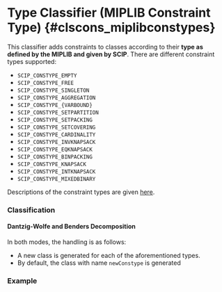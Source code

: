 # Type Classifier (MIPLIB Constraint Type) {#clscons_miplibconstypes}

This classifier adds constraints to classes according to their **type as defined by the MIPLIB and given by SCIP**.
There are different constraint types supported:

 * `SCIP_CONSTYPE_EMPTY`
 * `SCIP_CONSTYPE_FREE`
 * `SCIP_CONSTYPE_SINGLETON`
 * `SCIP_CONSTYPE_AGGREGATION`
 * `SCIP_CONSTYPE_{VARBOUND}`
 * `SCIP_CONSTYPE_SETPARTITION`
 * `SCIP_CONSTYPE_SETPACKING`
 * `SCIP_CONSTYPE_SETCOVERING`
 * `SCIP_CONSTYPE_CARDINALITY`
 * `SCIP_CONSTYPE_INVKNAPSACK`
 * `SCIP_CONSTYPE_EQKNAPSACK`
 * `SCIP_CONSTYPE_BINPACKING`
 * `SCIP_CONSTYPE_KNAPSACK`
 * `SCIP_CONSTYPE_INTKNAPSACK`
 * `SCIP_CONSTYPE_MIXEDBINARY`

Descriptions of the constraint types are given [here](https://miplib.zib.de/statistics.html).

### Classification
#### Dantzig-Wolfe and Benders Decomposition
In both modes, the handling is as follows:
  * A new class is generated for each of the aforementioned types.
  * By default, the class with name `newConstype` is generated

### Example
